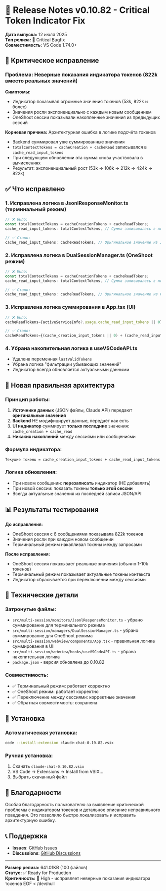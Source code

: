 # 🎯 Release Notes v0.10.82 - Critical Token Indicator Fix

**Дата выпуска:** 12 июля 2025  
**Тип релиза:** 🔧 Critical Bugfix  
**Совместимость:** VS Code 1.74.0+

## 🚨 Критическое исправление

### Проблема: Неверные показания индикатора токенов (822k вместо реальных значений)

**Симптомы:**
- Индикатор показывал огромные значения токенов (53k, 822k и более)
- Значения росли экспоненциально с каждым новым сообщением
- OneShoot сессии показывали накопленные значения из предыдущих сессий

**Корневая причина:** Архитектурная ошибка в логике подсчёта токенов
- Backend суммировал уже суммированные значения
- `totalContextTokens = cacheCreation + cacheRead` записывался в `cache_read_input_tokens`
- При следующем обновлении эта сумма снова участвовала в вычислениях
- Результат: экспоненциальный рост (53k → 106k → 212k → 424k → 822k)

## ✅ Что исправлено

### 1. Исправлена логика в JsonlResponseMonitor.ts (терминальный режим)
```typescript
// ❌ Было:
const totalContextTokens = cacheCreationTokens + cacheReadTokens;
cache_read_input_tokens: totalContextTokens, // Сумма записывалась в поле\!

// ✅ Стало:
cache_read_input_tokens: cacheReadTokens, // Оригинальное значение из JSON
```

### 2. Исправлена логика в DualSessionManager.ts (OneShoot режим)
```typescript
// ❌ Было:
const totalContextTokens = cacheCreationTokens + cacheReadTokens;
cache_read_input_tokens: totalContextTokens, // Сумма записывалась в поле\!

// ✅ Стало:
cache_read_input_tokens: cacheReadTokens, // Оригинальное значение из Claude API
```

### 3. Исправлена логика суммирования в App.tsx (UI)
```typescript
// ❌ Было:
cacheReadTokens={activeServiceInfo?.usage.cache_read_input_tokens || 0}

// ✅ Стало:
cacheReadTokens={(cache_creation_input_tokens || 0) + (cache_read_input_tokens || 0)}
```

### 4. Убрана накопительная логика в useVSCodeAPI.ts
- Удалена переменная `lastValidTokens`
- Убрана логика "фильтрации убывающих значений"
- Индикатор всегда обновляется актуальными данными

## 🎯 Новая правильная архитектура

### Принцип работы:
1. **Источники данных** (JSON файлы, Claude API) передают **оригинальные значения**
2. **Backend** НЕ модифицирует данные, передаёт как есть
3. **UI индикатор** суммирует **только последние** значения: `cache_creation + cache_read`
4. **Никаких накоплений** между сессиями или сообщениями

### Формула индикатора:
```
Текущие токены = cache_creation_input_tokens + cache_read_input_tokens
```

### Логика обновления:
- При новом сообщении: **перезаписать** индикатор (НЕ добавлять)
- При новой сессии: показать токены **только этой сессии**
- Всегда актуальные значения из последней записи JSON/API

## 📊 Результаты тестирования

**До исправления:**
- OneShoot сессия с 6 сообщениями показывала 822k токенов
- Значения росли при каждом новом сообщении
- Терминальный режим накапливал токены между запросами

**После исправления:**
- OneShoot сессия показывает реальные значения (обычно 1-10k токенов)
- Терминальный режим показывает актуальные токены контекста
- Индикатор сбрасывается при переключении между сессиями

## 🔧 Технические детали

### Затронутые файлы:
- `src/multi-session/monitors/JsonlResponseMonitor.ts` - убрано суммирование для терминального режима
- `src/multi-session/managers/DualSessionManager.ts` - убрано суммирование для OneShoot режима  
- `src/multi-session/webview/components/App.tsx` - правильная логика суммирования в UI
- `src/multi-session/webview/hooks/useVSCodeAPI.ts` - убрана накопительная логика
- `package.json` - версия обновлена до 0.10.82

### Совместимость:
- ✅ Терминальный режим: работает корректно
- ✅ OneShoot режим: работает корректно  
- ✅ Переключение между сессиями: корректные значения
- ✅ Обратная совместимость: сохранена

## 🚀 Установка

### Автоматическая установка:
```bash
code --install-extension claude-chat-0.10.82.vsix
```

### Ручная установка:
1. Скачать `claude-chat-0.10.82.vsix`
2. VS Code → Extensions → Install from VSIX...
3. Выбрать скачанный файл

## 🙏 Благодарности

Особая благодарность пользователю за выявление критической проблемы с индикатором токенов и детальное описание неправильного поведения. Это позволило быстро локализовать и исправить архитектурную ошибку.

## 📞 Поддержка

- **Issues**: [GitHub Issues](https://github.com/OleynikAleksandr/claude-chat-extension/issues)
- **Discussions**: [GitHub Discussions](https://github.com/OleynikAleksandr/claude-chat-extension/discussions)

---
**Размер релиза:** 641.01KB (100 файлов)  
**Статус:** ✅ Ready for Production  
**Критичность:** 🔴 High - исправляет неверные показания индикатора токенов
EOF < /dev/null
